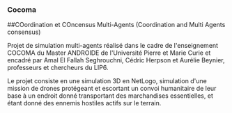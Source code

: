 ### Cocoma
##COordination et COncensus Multi-Agents (Coordination and Multi Agents consensus)

Projet de simulation multi-agents réalisé dans le cadre de l'enseignement COCOMA du Master ANDROIDE de l'Université Pierre et Marie Curie et encadré par Amal El Fallah Seghrouchni, Cédric Herpson et Aurélie Beynier, professeurs et chercheurs du LIP6.

Le projet consiste en une simulation 3D en NetLogo, simulation d'une mission de drones protégeant et escortant un convoi humanitaire de leur base à un endroit donné transportant des marchandises essentielles, et étant donné des ennemis hostiles actifs sur le terrain.
